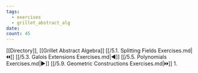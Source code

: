 ```yaml
---
tags:
  - exercises
  - grillet_abstract_alg
date:
count: 45
---
```

[[Directory]], [[Grillet Abstract Algebra]]
[[/5.1. Splitting Fields Exercises.md|🞀🞀]] [[/5.3. Galois Extensions Exercises.md|◀]] [[/5.5. Polynomials Exercises.md|▶]] [[/5.9. Geometric Constructions Exercises.md|🞂🞂]]
1. 